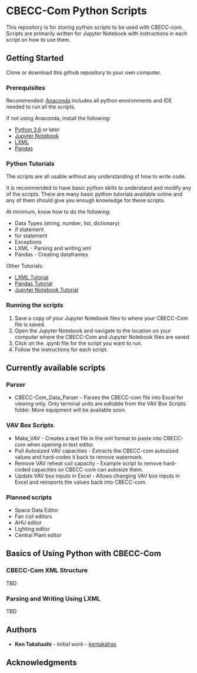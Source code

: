 # CBECC-Com Python Scripts

This repository is for storing python scripts to be used with CBECC-com. Scripts are primarily written for Jupyter Notebook with instructions in each script on how to use them.

## Getting Started

Clone or download this github repository to your own computer. 

### Prerequisites

Recommended: [Anaconda](https://www.anaconda.com/distribution/) includes all python environments and IDE needed to run all the scripts.

If not using Anaconda, install the following:
- [Python 3.6](https://www.python.org/downloads/) or later
- [Jupyter Notebook](https://jupyter.org/install)
- [LXML](https://lxml.de/installation.html)
- [Pandas](https://pandas.pydata.org/getpandas.html)

### Python Tutorials
The scripts are all usable without any understanding of how to write code. 

It is recommended to have basic python skills to understand and modify any of the scripts. There are many basic python tutorials available online and any of them should give you enough knowledge for these scripts.

At minimum, know how to do the following:
- Data Types (string, number, list, dictionary)
- if statement
- for statement
- Exceptions
- LXML - Parsing and writing xml
- Pandas - Creating dataframes

Other Tutorials:
- [LXML Tutorial](https://lxml.de/tutorial.html)
- [Pandas Tutorial](https://www.learndatasci.com/tutorials/python-pandas-tutorial-complete-introduction-for-beginners/)
- [Jupyter Notebook Tutorial](https://www.dataquest.io/blog/jupyter-notebook-tutorial/)


### Running the scripts

1. Save a copy of your Jupyter Notebook files to where your CBECC-Com file is saved.
2. Open the Jupyter Notebook and navigate to the location on your computer where the CBECC-Com and Jupyter Notebook files are saved
3. Click on the .ipynb file for the script you want to run.
4. Follow the instructions for each script.

## Currently available scripts

### Parser
- CBECC-Com_Data_Parser - Parses the CBECC-com file into Excel for viewing only. Only terminal units are editable from the VAV Box Scripts folder. More equipment will be available soon.

### VAV Box Scripts
- Make_VAV - Creates a text file in the xml format to paste into CBECC-com when opening in text editor.
- Pull Autosized VAV capacities - Extracts the CBECC-com autosized values and hard-codes it back to remove watermark.
- Remove VAV reheat coil capacity - Example script to remove hard-coded capacities so CBECC-com can autosize them.
- Update VAV box inputs in Excel - Allows changing VAV box inputs in Excel and reimports the values back into CBECC-com.

### Planned scripts
- Space Data Editor
- Fan coil editors
- AHU editor
- Lighting editor
- Central Plant editor

## Basics of Using Python with CBECC-Com

### CBECC-Com XML Structure
TBD
### Parsing and Writing Using LXML
TBD


## Authors

* **Ken Takahashi** - *Initial work* - [kentakahas](https://github.com/kentakahas)

## Acknowledgments
